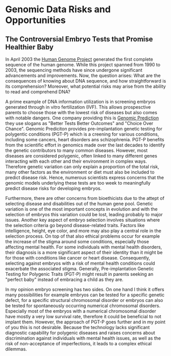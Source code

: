 
# Genomic Data Risks and Opportunities
## The Controversial Embryo Tests that Promise Healthier Baby

In April 2003 the [Human Genome Project](https://www.genome.gov/human-genome-project#:~:text=Launched%20in%20October%201990%20and,improved%20the%20practice%20of%20medicine) generated the first complete sequence of the human genome. While this project spanned from 1990 to 2003,  the sequencing methods have since undergone significant advancements and improvements. Now, the question arises: What are the consequences of knowing about DNA sequence, and how straightforward is its comprehension? Moreover, what potential risks may arise from the ability to read and comprehend DNA? 

A prime example of DNA information utilization is in screening embryos generated through in vitro fertilization (IVF). This allows prospesctive parents to choose those with the lowest risk of diseases but also comes with notable dangers. One company providing this is [Genomic Prediction](https://www.lifeview.com) they use slogans as "Better Tests Better Outcomes" and "Choice Over Chance". Genomic Prediciton provides pre-implantation genetic testing for polygentic conditions (PGT-P) which is a creening for various conditions, including some cancers, heart disorders ans schizophrenia. PGT-P benefits from the scientific effort in genomics made over the last decades to identify the genetic contributors to many common diseases.  However, most diseases are considered polygenic, often linked to many different genes interacting with each other and their environment in complex ways.  Therefore genetic variation can only explain a proportion of the total risk, many other factors as the environment or diet must also be included to predict disease risk. Hence, numerous scientists express concerns that the genomic models underlying these tests are too week to meaningfully predict disease risks for developing embryos. 

Furthermore, there are other concerns from bioethicists due to the attept of selecting disease and disabilities out of the human gene pool. Genetic variation is one of the most important concepts in evolution and  with the selection of embryos this variation could be lost, leading probably to major issues.   Another key aspect of embryo selection involves situations where the selection criteria go beyond disease-related traits. Factors like intelligence, height, eye color, and more may also play a central role in the selection process. On top of that also ethical problems occur  for example the increase  of the stigma around some conditions, especially those affecting mental health.  For some individuals with mental health disorders, their diagnosis is a more significant aspect of their identity than it might be for those with conditions like cancer or heart disease. Consequently, selecting against embryos with a risk of mental health conditions could exacerbate the associated stigma. Generally, Pre-implantation Genetic Testing for Polygenic Traits (PGT-P) might result in parents seeking an "perfect baby" instead of embracing a child as they are.


In my opinion embryo screening has two sides. On one hand I think it offers many possibilities for example embryos can be tested for a specific genetic defect, for a specific structural chromosomal disorder or embryos can also be tested for spontaneously occurring numerical chromosomal disorders. Especially most of the embryos with a numerical chromosomal disorder have mostly a very low survival rate, therefore it could be beneficial to not implant them. However, the approach of PGT-P goes further and in my point of you this is not desirable. Because the technology lacks significant diagnostic capability for polygenic diseases and raises concerns about discrimination against individuals with mental health issues, as well as the risk of non-acceptance of imperfections, it leads to a complex ethical dilemmas. 







